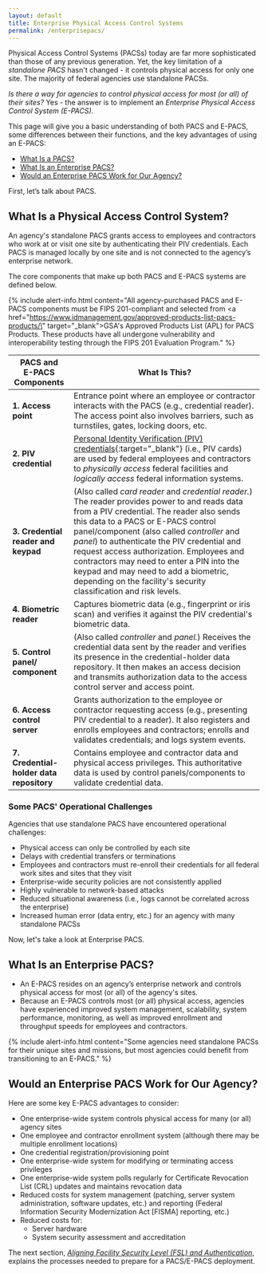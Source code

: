 ```yaml
---
layout: default
title: Enterprise Physical Access Control Systems
permalink: /enterprisepacs/
---
```


Physical Access Control Systems (PACSs) today are far more sophisticated than those of any previous generation. Yet, the key limitation of a *standalone PACS* hasn't changed - it controls physical access for only one site. The majority of federal agencies use standalone PACSs.

*Is there a way for agencies to control physical access for most (or all) of their sites?*  Yes - the answer is to implement an *Enterprise Physical Access Control System (E-PACS)*.   

This page will give you a basic understanding of both PACS and E-PACS, some differences between their functions, and the key advantages of using an E-PACS:  

- [What Is a PACS?](#what-is-a-physical-access-control-system)
- [What Is an Enterprise PACS?](#what-is-an-enterprise-pacs)
- [Would an Enterprise PACS Work for Our Agency?](#would-an-enterprise-pacs-work-for-our-agency)

First, let’s talk about PACS. 

## What Is a Physical Access Control System?

An agency's standalone PACS grants access to employees and contractors who work at or visit one site by authenticating their PIV credentials. Each PACS is managed locally by one site and is not connected to the agency’s enterprise network. 

The core components that make up both PACS and E-PACS systems are defined below.

{% include alert-info.html content="All agency-purchased PACS and E-PACS components must be FIPS 201-compliant and selected from <a href=\"https://www.idmanagement.gov/approved-products-list-pacs-products/\" target=\"_blank\">GSA's Approved Products List (APL) for PACS Products</a>. These products have all undergone vulnerability and interoperability testing through the FIPS 201 Evaluation Program." %}

| **PACS and<br>E-PACS Components** | **What Is This?** |
|----------------|----------|
| **1. Access point** | Entrance point where an employee or contractor interacts with the PACS (e.g., credential reader). The access point also involves barriers, such as turnstiles, gates, locking doors, etc. |
| **2. PIV credential** | [Personal Identity Verification (PIV) credentials](https://piv.idmanagement.gov/elements/){:target="_blank"} (i.e., PIV cards) are used by federal employees and contractors to *physically access* federal facilities and *logically access* federal information systems. |
| **3. Credential reader and keypad** | (Also called *card reader* and *credential reader.*) The reader provides power to and reads data from a PIV credential. The reader also sends this data to a PACS or E-PACS control panel/component (also called *controller* and *panel*) to authenticate the PIV credential and request access authorization. Employees and contractors may need to enter a PIN into the keypad and may need to add a biometric, depending on the facility's security classification and risk levels. | 
| **4. Biometric reader** | Captures biometric data (e.g., fingerprint or iris scan) and verifies it against the PIV credential's biometric data. |
| **5. Control panel/<br>component** | (Also called *controller* and *panel.*) Receives the credential data sent by the reader and verifies its presence in the credential-holder data repository. It then makes an access decision and transmits authorization data to the access control server and access point.  |
| **6. Access control server** | Grants authorization to the employee or contractor requesting access (e.g., presenting PIV credential to a reader). It also registers and enrolls employees and contractors; enrolls and validates credentials; and logs system events. |
| **7. Credential-<br>holder data repository** | Contains employee and contractor data and physical access privileges. This authoritative data is used by control panels/components to validate credential data. |

### Some PACS' Operational Challenges

Agencies that use standalone PACS have encountered operational challenges: 
-   Physical access can only be controlled by each site
-	Delays with credential transfers or terminations 
-	Employees and contractors must re-enroll their credentials for all federal work sites and sites that they visit
-	Enterprise-wide security policies are not consistently applied 
-   Highly vulnerable to network-based attacks
-   Reduced situational awareness (i.e., logs cannot be correlated across the enterprise) 
-	Increased human error (data entry, etc.) for an agency with many standalone PACSs

Now, let's take a look at Enterprise PACS.

## What Is an Enterprise PACS?

* An E-PACS resides on an agency’s enterprise network and controls physical access for most (or all) of the agency's sites. 
* Because an E-PACS controls most (or all) physical access, agencies have experienced improved system management, scalability, system performance, monitoring, as well as improved enrollment and throughput speeds for employees and contractors.

{% include alert-info.html content="Some agencies need standalone PACSs for their unique sites and missions, but most agencies could benefit from transitioning to an E-PACS." %}

## Would an Enterprise PACS Work for Our Agency?

Here are some key E-PACS advantages to consider:

-	One enterprise-wide system controls physical access for many (or all) agency sites
-	One employee and contractor enrollment system (although there may be multiple enrollment locations)
-	One credential registration/provisioning point
-	One enterprise-wide system for modifying or terminating access privileges
-	One enterprise-wide system polls regularly for Certificate Revocation List (CRL) updates and maintains revocation data
-   Reduced costs for system management (patching, server system administration, software updates, etc.) and reporting (Federal Information Security Modernization Act [FISMA] reporting, etc.) 
-   Reduced costs for:
    - Server hardware
    - System security assessment and accreditation

The next section, *[Aligning Facility Security Level (FSL) and Authentication]({{site.baseurl}}/alignfslandauth/)*, explains the processes needed to prepare for a PACS/E-PACS deployment.

